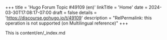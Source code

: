 +++
title = 'Hugo Forum Topic #49109 (en)'
linkTitle = 'Home'
date = 2024-03-30T17:08:17-07:00
draft = false
details = 'https://discourse.gohugo.io/t/49109'
description = "RelPermalink: this operation is not supported (on Multilingual reference)"
+++

This is content/en/_index.md
